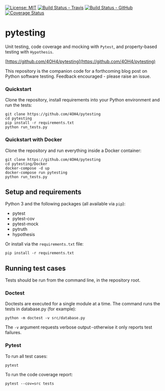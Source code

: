 [![License: MIT](https://img.shields.io/badge/License-MIT-yellow.svg)](https://opensource.org/licenses/MIT)
[![Build Status - Travis](https://travis-ci.org/4OH4/pytesting.svg?branch=master)](https://travis-ci.org/4OH4/pytesting)
[![Build Status - GitHub](https://github.com/4oh4/pytesting/workflows/pytesting/badge.svg)](https://github.com/4OH4/pytesting/actions?query=workflow%3Apytesting)
[![Coverage Status](https://coveralls.io/repos/github/4OH4/pytesting/badge.svg?branch=master)](https://coveralls.io/github/4OH4/pytesting?branch=master)

# pytesting
Unit testing, code coverage and mocking with `Pytest`, and property-based testing with `Hypothesis`.

[https://github.com/4OH4/pytesting](https://github.com/4OH4/pytesting)

This repository is the companion code for a forthcoming blog post on Python software testing. Feedback encouraged - please raise an issue.

### Quickstart

Clone the repository, install requirements into your Python environment and run the tests:

    git clone https://github.com/4OH4/pytesting
    cd pytesting
    pip install -r requirements.txt
    python run_tests.py

### Quickstart with Docker

Clone the repository and run everything inside a Docker container:

    git clone https://github.com/4OH4/pytesting
    cd pytesting/Docker
    docker-compose -d up
    docker-compose run pytesting
    python run_tests.py

## Setup and requirements
Python 3 and the following packages (all available via `pip`):
 - pytest
 - pytest-cov
 - pytest-mock
 - pytruth
 - hypothesis

Or install via the `requirements.txt` file:

    pip install -r requirements.txt

## Running test cases
Tests should be run from the command line, in the repository root.

### Doctest
Doctests are executed for a single module at a time. The command runs the tests in database.py (for example):

    python -m doctest -v src/database.py

The `-v` argument requests verbose output - otherwise it only reports test failures.

### Pytest
To run all test cases:

    pytest

To run the code coverage report:

    pytest --cov=src tests

